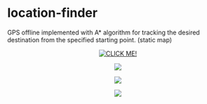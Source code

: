 # location-finder
GPS offline implemented with A* algorithm for tracking the desired destination from the specified starting point. (static map)


<p align="center">
 <a href="https://www.youtube.com/watch?v=F7dZvOh-0Fw"><img src="https://github.com/Sparcsky/location-finder/blob/master/Capture.PNG" alt ="CLICK ME!"/></a>



<p align="center">
  <img src="https://github.com/Sparcsky/location-finder/blob/master/Tiled%20map%20test.png"/>
</p>

<p align="center">
  <img src="https://github.com/Sparcsky/location-finder/blob/master/1.png"/>
</p>

<p align="center">
  <img src="https://github.com/Sparcsky/location-finder/blob/master/3.png"/>
</p>


</p>

